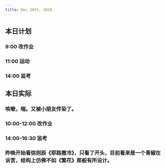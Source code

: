 ```yaml
---
title: Dec 28th, 2020
---
```


## 本日计划
### 9:00 改作业
### 11:00 运动
### 14:00 监考
## 本日实际
### 咳嗽，喘。又被小朋友传染了。
### 10:00-12:00 改作业
### 14:00-16:30 监考
### 昨晚开始看徐则辰《耶路撒冷》，只看了开头，目前看来是一个青椒在诉苦，结构上仿佛不如《繁花》那般有所设计。
